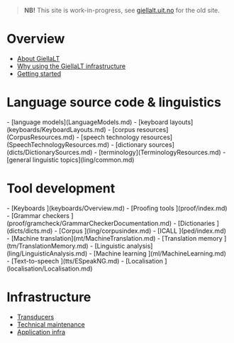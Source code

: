> **NB!** This site is work-in-progress, see [giellalt.uit.no](https://giellalt.uit.no) for the old site.

# Overview

- [About GiellaLT](AboutGiellaLT.md)
- [Why using the GiellaLT infrastructure](https://indigenous-langtech.uit.no)
- [Getting started](infra/GettingStarted.md)

# Language source code & linguistics

<div class="twocolumn" markdown="1">
- [language models](LanguageModels.md)
- [keyboard layouts](keyboards/KeyboardLayouts.md)
- [corpus resources](CorpusResources.md)
- [speech technology resources](SpeechTechnologyResources.md)
- [dictionary sources](dicts/DictionarySources.md)
- [terminology](TerminologyResources.md)
- [general linguistic topics](ling/common.md)
</div>

# Tool development

<div class="twocolumn" markdown="1">
- [Keyboards		  ](keyboards/Overview.md)
- [Proofing tools	  ](proof/index.md)
- [Grammar checkers	  ](proof/gramcheck/GrammarCheckerDocumentation.md)
- [Dictionaries		  ](dicts/dicts.md)
- [Corpus			  ](ling/corpusindex.md)
- [ICALL			  ](ped/index.md)
- [Machine translation](mt/MachineTranslation.md)
- [Translation memory ](tm/TranslationMemory.md)
- [Linguistic analysis](ling/LinguisticAnalysis.md)
- [Machine learning	  ](ml/MachineLearning.md)
- [Text-to-speech	  ](tts/ESpeakNG.md)
- [Localisation		  ](localisation/Localisation.md)
</div>

# Infrastructure

- [Transducers](infra/Infrastructure.md)
- [Technical maintenance](infra/TechnicalMaintenance.md)
- [Application infra](infra/ApplicationInfrastructure.md)
